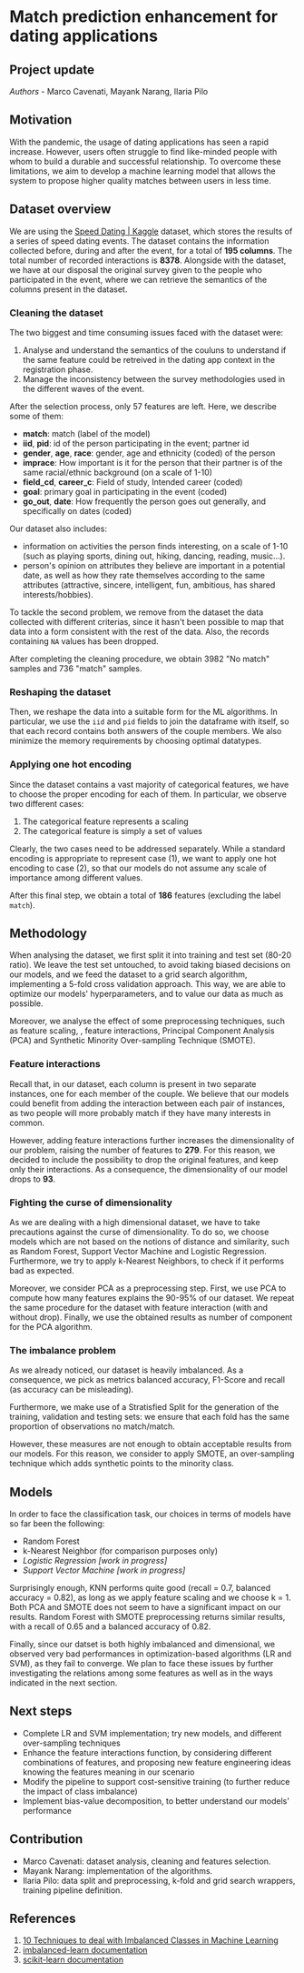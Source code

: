 # Match prediction enhancement for dating applications

## Project update

_Authors_ - Marco Cavenati, Mayank Narang, Ilaria Pilo

## Motivation
With the pandemic, the usage of dating applications has seen a rapid increase. However, users often struggle to find like-minded people with whom to build a durable and successful relationship. To overcome these limitations, we aim to develop a machine learning model that allows the system to propose higher quality matches between users in less time.

## Dataset overview
We are using the [Speed Dating | Kaggle](https://www.kaggle.com/datasets/whenamancodes/speed-dating) dataset, which stores the results of a series of speed dating events. The dataset contains the information collected before, during and after the event, for a total of __195 columns__. The total number of recorded interactions is __8378__. Alongside with the dataset, we have at our disposal the original survey given to the people who participated in the event, where we can retrieve the semantics of the columns present in the dataset.

### Cleaning the dataset
The two biggest and time consuming issues faced with the dataset were:
1. Analyse and understand the semantics of the couluns to understand if the same feature could be retreived in the dating app context in the registration phase.
2. Manage the inconsistency between the survey methodologies used in the different waves of the event.

After the selection process, only 57 features are left. Here, we describe some of them:
- __match__: match (label of the model)
- __iid__, __pid__: id of the person participating in the event; partner id
- __gender__, __age__, __race__: gender, age and ethnicity (coded) of the person
- __imprace__: How important is it for the person that their partner is of the same racial/ethnic background (on a scale of 1-10)
- __field_cd__, __career_c__: Field of study, Intended career (coded)
- __goal__: primary goal in participating in the event (coded)
- __go_out__, __date__: How frequently the person goes out generally, and specifically on dates (coded)

Our dataset also includes:
- information on activities the person finds interesting, on a scale of 1-10 (such as playing sports, dining out, hiking, dancing, reading, music...).
- person's opinion on attributes they believe are important in a potential date, as well as how they rate themselves according to the same attributes (attractive, sincere, intelligent, fun, ambitious, has shared interests/hobbies).

To tackle the second problem, we remove from the dataset the data collected with different criterias, since it hasn't been possible to map that data into a form consistent with the rest of the data. Also, the records containing `NA` values has been dropped.

After completing the cleaning procedure, we obtain 3982 "No match" samples and 736 "match" samples.

### Reshaping the dataset
Then, we reshape the data into a suitable form for the ML algorithms.
In particular, we use the `iid` and `pid` fields to join the dataframe with itself, so that each record contains both answers of the couple members. We also minimize the memory requirements by choosing optimal datatypes.

### Applying one hot encoding
Since the dataset contains a vast majority of categorical features, we have to choose the proper encoding for each of them. In particular, we observe two different cases:
1. The categorical feature represents a scaling
2. The categorical feature is simply a set of values

Clearly, the two cases need to be addressed separately. While a standard encoding is appropriate to represent case (1), we want to apply one hot encoding to case (2), so that our models do not assume any scale of importance among different values.

After this final step, we obtain a total of __186__ features (excluding the label `match`).

## Methodology
When analysing the dataset, we first split it into training and test set (80-20 ratio). We leave the test set untouched, to avoid taking biased decisions on our models, and we feed the dataset to a grid search algorithm, implementing a 5-fold cross validation approach. This way, we are able to optimize our models' hyperparameters, and to value our data as much as possible.

Moreover, we analyse the effect of some preprocessing techniques, such as feature scaling, , feature interactions, Principal Component Analysis (PCA) and Synthetic Minority Over-sampling Technique (SMOTE).

### Feature interactions
Recall that, in our dataset, each column is present in two separate instances, one for each member of the couple. We believe that our models could benefit from adding the interaction between each pair of instances, as two people will more probably match if they have many interests in common.

However, adding feature interactions further increases the dimensionality of our problem, raising the number of features to __279__. For this reason, we decided to include the possibility to drop the original features, and keep only their interactions. As a consequence, the dimensionality of our model drops to __93__.

### Fighting the curse of dimensionality
As we are dealing with a high dimensional dataset, we have to take precautions against the curse of dimensionality. To do so, we choose models which are not based on the notions of distance and similarity, such as Random Forest, Support Vector Machine and Logistic Regression. Furthermore, we try to apply k-Nearest Neighbors, to check if it performs bad as expected.

Moreover, we consider PCA as a preprocessing step. First, we use PCA to compute how many features explains the 90-95% of our dataset. We repeat the same procedure for the dataset with feature interaction (with and without drop). Finally, we use the obtained results as number of component for the PCA algorithm.

### The imbalance problem
As we already noticed, our dataset is heavily imbalanced. As a consequence, we pick as metrics balanced accuracy, F1-Score and recall (as accuracy can be misleading).

Furthermore, we make use of a Stratisfied Split for the generation of the training, validation and testing sets:  we ensure that each fold has the same proportion of observations no match/match.

However, these measures are not enough to obtain acceptable results from our models. For this reason, we consider to apply SMOTE, an over-sampling technique which adds synthetic points to the minority class.

## Models
In order to face the classification task, our choices in terms of models have so far been the following:   
- Random Forest
- k-Nearest Neighbor (for comparison purposes only) 
- _Logistic Regression [work in progress]_  
- _Support Vector Machine [work in progress]_ 

Surprisingly enough, KNN performs quite good (recall = 0.7, balanced accuracy = 0.82), as long as we apply feature scaling and we choose k = 1. Both PCA and SMOTE does not seem to have a significant impact on our results. Random Forest with SMOTE preprocessing returns similar results, with a recall of 0.65 and a balanced accuracy of 0.82.

Finally, since our datset is both highly imbalanced and dimensional, we observed very bad performances in optimization-based algorithms (LR and SVM), as they fail to converge. We plan to face these issues by further investigating the relations among some features as well as in the ways indicated in the next section.

## Next steps
- Complete LR and SVM implementation; try new models, and different over-sampling techniques
- Enhance the feature interactions function, by considering different combinations of features, and proposing new feature engineering ideas knowing the features meaning in our scenario
- Modify the pipeline to support cost-sensitive training (to further reduce the impact of class imbalance)
- Implement bias-value decomposition, to better understand our models' performance

## Contribution
- Marco Cavenati: dataset analysis, cleaning and features selection.
- Mayank Narang: implementation of the algorithms.
- Ilaria Pilo: data split and preprocessing, k-fold and grid search wrappers, training pipeline definition.

## References
1. [10 Techniques to deal with Imbalanced Classes in Machine Learning](https://www.analyticsvidhya.com/blog/2020/07/10-techniques-to-deal-with-class-imbalance-in-machine-learning/)
2. [imbalanced-learn documentation](https://imbalanced-learn.org/stable/index.html)
3. [scikit-learn documentation](https://scikit-learn.org/stable/index.html)